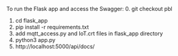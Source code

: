 To run the Flask app and access the Swagger:
0. git checkout pbl
1. cd flask_app
2. pip install -r requirements.txt
3. add mqtt_access.py and IoT.crt files in flask_app directory
4. python3 app.py
5. http://localhost:5000/api/docs/